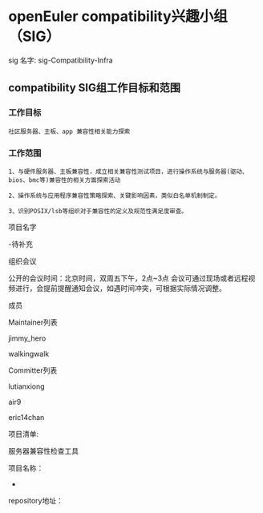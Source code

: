 # openEuler compatibility兴趣小组（SIG）
sig 名字:  sig-Compatibility-Infra

## compatibility SIG组工作目标和范围


### 工作目标

    社区服务器、主板、app 兼容性相关能力探索

### 工作范围

    1、与硬件服务器、主板兼容性，成立相关兼容性测试项目，进行操作系统与服务器(驱动、bios、bmc等)兼容性的相关方面探索活动

    2、操作系统与应用程序兼容性策略探索、关键影响因素，类似白名单机制制定。

    3、识别POSIX/lsb等组织对于兼容性的定义及规范性满足度审查。

项目名字

-待补充

组织会议

公开的会议时间：北京时间，双周五下午，2点~3点 会议可通过现场或者远程视频进行，会提前提醒通知会议，如遇时间冲突，可根据实际情况调整。

 

成员

 

Maintainer列表

jimmy_hero

walkingwalk

 

Committer列表

lutianxiong

air9

eric14chan

 

项目清单:

服务器兼容性检查工具


 

项目名称：

 

-   

 

repository地址：

 
